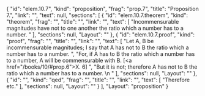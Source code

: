 {
  "id": "elem.10.7",
  "kind": "proposition",
  "frag": "prop.7",
  "title": "Proposition 7.",
  "link": "",
  "text": null,
  "sections": [
    {
      "id": "elem.10.7.theorem",
      "kind": "theorem",
      "frag": "",
      "title": "",
      "link": "",
      "text": [
        "Incommensurable magnitudes have not to one another the ratio which a number has to a number. "
      ],
      "sections": null,
      "Layout": ""
    },
    {
      "id": "elem.10.7.proof",
      "kind": "proof",
      "frag": "",
      "title": "",
      "link": "",
      "text": [
        "Let A, B be incommensurable magnitudes; I say that A has not to B the ratio which a number has to a number. ",
        "For, if A has to B the ratio which a number has to a number, A will be commensurable with B. [<a href=\"/books/10/#prop.6\">X. 6</a>] ",
        "But it is not; therefore A has not to B the ratio which a number has to a number. \n      "
      ],
      "sections": null,
      "Layout": ""
    },
    {
      "id": "",
      "kind": "qed",
      "frag": "",
      "title": "",
      "link": "",
      "text": [
        "Therefore etc."
      ],
      "sections": null,
      "Layout": ""
    }
  ],
  "Layout": "proposition"
}
